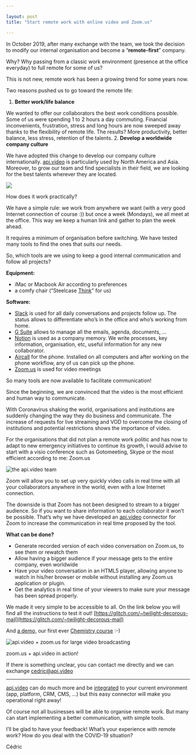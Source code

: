 ```yaml
---

layout: post
title: "Start remote work with online video and Zoom.us"

---
```


In October 2019, after many exchange with the team, we took the decision to modify our internal organisation and become a “**remote-first**” company.

Why? Why passing from a classic work environment (presence at the office everyday) to full remote for some of us?

This is not new, remote work has been a growing trend for some years now.

Two reasons pushed us to go toward the remote life:

1.  **Better work/life balance**

We wanted to offer our collaborators the best work conditions possible. Some of us were spending 1 to 2 hours a day commuting. Financial inconvenients, frustration, stress and long hours are now sweeped away thanks to the flexibility of remote life. The results? More productivity, better balance, less stress, retention of the talents.
2.  **Develop a worldwide company culture**

We have adopted this change to develop our company culture internationally. [api.video](https://api.video) is particularly used by North America and Asia. Moreover, to grow our team and find specialists in their field, we are looking for the best talents wherever they are located.

![](https://cdn-images-1.medium.com/max/800/1*qk-eKuW9pllKw5RpVLaTmQ.jpeg)

How does it work practically?

We have a simple rule: we work from anywhere we want (with a very good Internet connection of course :)) but once a week (Mondays), we all meet at the office. This way we keep a human link and gather to plan the week ahead.

It requires a minimum of organisation before switching. We have tested many tools to find the ones that suits our needs.

So, which tools are we using to keep a good internal communication and follow all projects?

**Equipment:**

*   iMac or Macbook Air according to preferences
*   a comfy chair (“Steelcase [Think](https://www.steelcase.com/products/office-chairs/think/)” for us)

**Software:**

*   [Slack](https://slack.com/) is used for all daily conversations and projects follow up. The status allows to differentiate who’s in the office and who’s working from home.
*   [G Suite](https://gsuite.google.com/intl/en/) allows to manage all the emails, agenda, documents, …
*   [Notion](https://www.notion.so/) is used as a company memory. We write processes, key information, organisation, etc, useful information for any new collaborator.
*   [Aircall](https://aircall.io/) for the phone. Installed on all computers and after working on the phone workflow, any of us can pick up the phone.
*   [Zoom.us](https://zoom.us/) is used for video meetings

So many tools are now available to facilitate communication!

Since the beginning, we are convinced that the video is the most efficient and human way to communicate.

With Coronavirus shaking the world, organisations and institutions are suddenly changing the way they do business and communicate. The increase of requests for live streaming and VOD to overcome the closing of institutions and potential restrictions shows the importance of video.

For the organisations that did not plan a remote work politic and has now to adapt to new emergency initiatives to continue its growth, I would advise to start with a visio conference such as Gotomeeting, Skype or the most efficient according to me: Zoom.us

![the api.video team](https://cdn-images-1.medium.com/max/800/1*xomuYsRe9EiKnmx0MG68_A.png)

Zoom will allow you to set up very quickly video calls in real time with all your collaborators anywhere in the world, even with a low Internet connection.

The downside is that Zoom has not been designed to stream to a bigger audience. So if you want to share information to each collaborator it won’t be possible. That’s why we have developed an [api.video](https://api.video) connector for Zoom to increase the communication in real time proposed by the tool.

**What can be done?**

*   Generate recorded version of each video conversation on Zoom.us, to see them or rewatch them
*   Allow having a bigger audience if your message gets to the entire company, even worldwide
*   Have your video conversation in an HTML5 player, allowing anyone to watch in his/her browser or mobile without installing any Zoom.us application or plugin.
*   Get the analytics in real time of your viewers to make sure your message has been spread properly.

We made it very simple to be accessible to all. On the link below you will find all the instructions to test it out! [https://glitch.com/~twilight-decorous-mail](https://glitch.com/~twilight-decorous-mail)

And [a demo](https://twilight-decorous-mail.glitch.me/?class=li1udrvkK0dX0gVm9ohlcesE), our first ever [Chemistry course](https://twilight-decorous-mail.glitch.me/?class=li1udrvkK0dX0gVm9ohlcesE) :-)

![api.video + zoom.us for large video broadcasting](https://cdn-images-1.medium.com/max/800/1*txFmd7HyokGYpdiEZ8yI6Q.png)

zoom.us + api.video in action!

If there is something unclear, you can contact me directly and we can exchange cedric@api.video

* * *

[api.video](http://api.video/) can do much more and be [integrated](https://github.com/apivideo) to your current environment (app, platform, CRM, CMS, …) but this easy connector will make you operational right away!

Of course not all businesses will be able to organise remote work. But many can start implementing a better communication, with simple tools.

I’ll be glad to have your feedback! What’s your experience with remote work? How do you deal with the COVID-19 situation?

Cédric